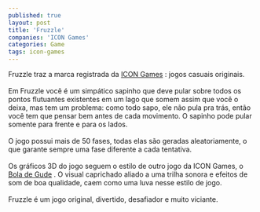 ```yaml
---
published: true
layout: post
title: 'Fruzzle'
companies: 'ICON Games'
categories: Game
tags: icon-games
---
```

Fruzzle traz a marca registrada da <a href="{{ site.baseurl }}/index.php?p=c&amp;id=163">ICON Games</a>
: jogos casuais originais.<br /><br />Em Fruzzle voc&ecirc; &eacute; um simp&aacute;tico sapinho que deve pular sobre todos os pontos flutuantes existentes em um lago que somem assim que voc&ecirc; o deixa, mas tem um problema: como todo sapo, ele n&atilde;o pula pra tr&aacute;s, ent&atilde;o voc&ecirc; tem que pensar bem antes de cada movimento. O sapinho pode pular somente para frente e para os lados.<br /><br />O jogo possui mais de 50 fases, todas elas s&atilde;o geradas aleatoriamente, o que garante sempre uma fase diferente a cada tentativa.<br /><br />Os gr&aacute;ficos 3D do jogo seguem o estilo de outro jogo da ICON Games, o <a href="{{ site.baseurl }}/index.php?p=c&amp;id=163">Bola de Gude</a>
. O visual caprichado aliado a uma trilha sonora e efeitos de som de boa qualidade, caem como uma luva nesse estilo de jogo.<br /><br />Fruzzle &eacute; um jogo original, divertido, desafiador e muito viciante.